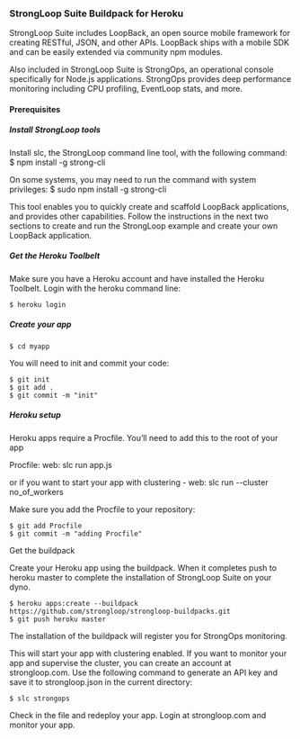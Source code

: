### StrongLoop Suite Buildpack for Heroku 

StrongLoop Suite includes LoopBack, an open source mobile framework for creating RESTful, JSON, and other APIs. LoopBack ships with a mobile SDK and can be easily extended via community npm modules.

Also included in StrongLoop Suite is StrongOps, an operational console specifically for Node.js applications. StrongOps provides deep performance monitoring including CPU profiling, EventLoop stats, and more.

<h4> Prerequisites </h4>

<h5> Install StrongLoop tools </h5>

Install slc, the StrongLoop command line tool, with the following command: 
    $ npm install -g strong-cli

On some systems, you may need to run the command with system privileges: 
    $ sudo npm install -g strong-cli

This tool enables you to quickly create and scaffold LoopBack applications, and provides other capabilities. Follow the instructions in the next two sections to create and run the StrongLoop example and create your own LoopBack application.

<h5> Get the Heroku Toolbelt </h5>

Make sure you have a Heroku account and have installed the Heroku Toolbelt.
Login with the heroku command line:

    $ heroku login

<h5> Create your app </h5>
    
    $ cd myapp

You will need to init and commit your code:

    $ git init
    $ git add .
    $ git commit -m "init"

<h5> Heroku setup </h5>

Heroku apps require a Procfile. You’ll need to add this to the root of your app

Procfile:
web: slc run app.js

or if you want to start your app with clustering -
web: slc run --cluster no_of_workers

Make sure you add the Procfile to your repository:

    $ git add Procfile 
    $ git commit -m "adding Procfile"    

Get the buildpack

Create your Heroku app using the buildpack. When it completes push to heroku master to complete the installation of StrongLoop Suite on your dyno.

    $ heroku apps:create --buildpack https://github.com/strongloop/strongloop-buildpacks.git
    $ git push heroku master

The installation of the buildpack will register you for StrongOps monitoring. 

This will start your app with clustering enabled. If you want to monitor your app and supervise the cluster, you can create an account at strongloop.com.
Use the following command to generate an API key and save it to  strongloop.json  in the current directory:

    $ slc strongops

Check in the file and redeploy your app. Login at strongloop.com and monitor your app. 

 
